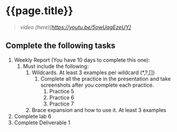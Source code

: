 
# {{page.title}}
> *video (here)[https://youtu.be/5owUqgEzeUY]*
## Complete the following tasks
1. Weekly Report (You have 10 days to complete this one):
   1. Must include the following:
      1. Wildcards. At least 3 examples per wildcard (*,?,[])
         1. Complete all the practice in the presentation and take screenshots after you complete each practice.
            1. Practice 5
            2. Practice 6
            3. Practice 7
      2. Brace expansion and how to use it. At least 3 examples
2. Complete lab 6 
3. Complete Deliverable 1 